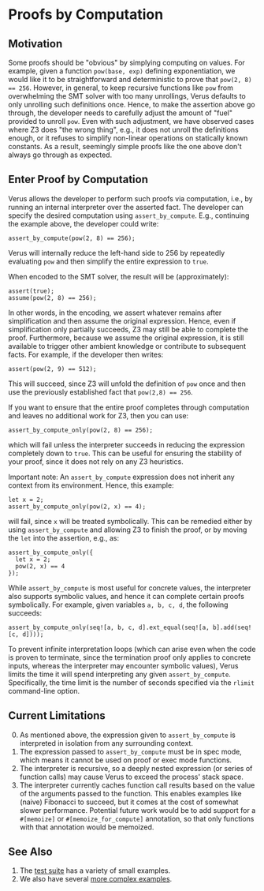 # Proofs by Computation

## Motivation
Some proofs should be "obvious" by simplying computing on values.  For example,
given a function `pow(base, exp)` defining exponentiation, we would like it to
be straightforward and deterministic to prove that `pow(2, 8) == 256`.
However, in general, to keep recursive functions like `pow` from overwhelming
the SMT solver with too many unrollings, Verus defaults to only unrolling such
definitions once.  Hence, to make the assertion above go through, the developer
needs to carefully adjust the amount of "fuel" provided to unroll `pow`.  Even
with such adjustment, we have observed cases where Z3 does "the wrong thing",
e.g., it does not unroll the definitions enough, or it refuses to simplify
non-linear operations on statically known constants.  As a result, seemingly
simple proofs like the one above don't always go through as expected.

## Enter Proof by Computation

Verus allows the developer to perform such proofs via computation, i.e.,
by running an internal interpreter over the asserted fact.  The developer
can specify the desired computation using `assert_by_compute`.  E.g., continuing
the example above, the developer could write:
```
assert_by_compute(pow(2, 8) == 256);
```
Verus will internally reduce the left-hand side to 256 by repeatedly evaluating
`pow` and then simplify the entire expression to `true`.

When encoded to the SMT solver, the result will be (approximately):
```
assert(true);
assume(pow(2, 8) == 256);
```
In other words, in the encoding, we assert whatever remains after
simplification and then assume the original expression.  Hence, even if
simplification only partially succeeds, Z3 may still be able to complete the
proof.  Furthermore, because we assume the original expression, it is still
available to trigger other ambient knowledge or contribute to subsequent facts.
For example, if the developer then writes:
```
assert(pow(2, 9) == 512);
```
This will succeed, since Z3 will unfold the definition of `pow` once and then
use the previously established fact that `pow(2,8) == 256`.

If you want to ensure that the entire proof completes through computation
and leaves no additional work for Z3, then you can use:
```
assert_by_compute_only(pow(2, 8) == 256);
```
which will fail unless the interpreter succeeds in reducing the expression
completely down to `true`.  This can be useful for ensuring the stability
of your proof, since it does not rely on any Z3 heuristics.

Important note: An `assert_by_compute` expression does not inherit any context
from its environment.  Hence, this example:
```
let x = 2;
assert_by_compute_only(pow(2, x) == 4);
```
will fail, since `x` will be treated symbolically.  This can be remedied either
by using `assert_by_compute` and allowing Z3 to finish the proof, or by moving 
the `let` into the assertion, e.g., as:
```
assert_by_compute_only({
  let x = 2;
  pow(2, x) == 4
});
```

While `assert_by_compute` is most useful for concrete values, the interpreter
also supports symbolic values, and hence it can complete certain proofs 
symbolically.  For example, given variables `a, b, c, d`, the following succeeds:
```
assert_by_compute_only(seq![a, b, c, d].ext_equal(seq![a, b].add(seq![c, d])));
```

To prevent infinite interpretation loops (which can arise even when the code is
proven to terminate, since the termination proof only applies to concrete
inputs, whereas the interpreter may encounter symbolic values), Verus limits
the time it will spend interpreting any given `assert_by_compute`.
Specifically, the time limit is the number of seconds specified via the
`rlimit` command-line option.

## Current Limitations

0. As mentioned above, the expression given to `assert_by_compute` is
   interpreted in isolation from any surrounding context.
1. The expression passed to `assert_by_compute` must be in spec mode,
   which means it cannot be used on proof or exec mode functions.
2. The interpreter is recursive, so a deeply nested expression (or
   series of function calls) may cause Verus to exceed the process'
   stack space.
3. The interpreter currently caches function call results based on the 
   value of the arguments passed to the function.  This enables examples
   like (naive) Fibonacci to succeed, but it comes at the cost of somewhat 
   slower performance.  Potential future work would be to add support for
   a `#[memoize]` or `#[memoize_for_compute]` annotation, so that only 
   functions with that annotation would be memoized.

## See Also

1. The [test suite](../../rust_verify/tests/assert_by_compute.rs) has a variety of small examples.
2. We also have several [more complex examples](../../rust_verify/example/assert_by_compute.rs).
